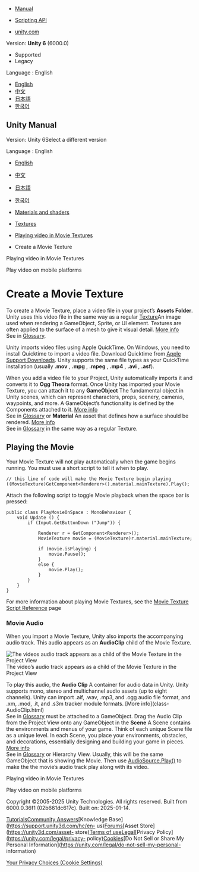 [](https://docs.unity3d.com)

  * [Manual](../Manual/index.html)
  * [Scripting API](../ScriptReference/index.html)

  * [unity.com](https://unity.com/)

Version: **Unity 6** (6000.0)

  * Supported
  * Legacy

Language : English

  * [English](/Manual/MovieTexture-create.html)
  * [中文](/cn/current/Manual/MovieTexture-create.html)
  * [日本語](/ja/current/Manual/MovieTexture-create.html)
  * [한국어](/kr/current/Manual/MovieTexture-create.html)

[](https://docs.unity3d.com)

## Unity Manual

Version: Unity 6Select a different version

Language : English

  * [English](/Manual/MovieTexture-create.html)
  * [中文](/cn/current/Manual/MovieTexture-create.html)
  * [日本語](/ja/current/Manual/MovieTexture-create.html)
  * [한국어](/kr/current/Manual/MovieTexture-create.html)

  * [Materials and shaders](materials-and-shaders.html)
  * [Textures](Textures-landing.html)
  * [Playing video in Movie Textures](MovieTexture-landing.html)
  * Create a Movie Texture

[](MovieTexture-landing.html)

Playing video in Movie Textures

[](MovieTexture-mobile.html)

Play video on mobile platforms

# Create a Movie Texture

To create a Movie Texture, place a video file in your project’s **Assets
Folder**. Unity uses this video file in the same way as a regular
[Texture](class-TextureImporter.html)An image used when rendering a
GameObject, Sprite, or UI element. Textures are often applied to the surface
of a mesh to give it visual detail. [More info](class-TextureImporter.html)  
See in [Glossary](Glossary.html#texture).

Unity imports video files using Apple QuickTime. On Windows, you need to
install Quicktime to import a video file. Download Quicktime from [Apple
Support Downloads](https://support.apple.com/downloads/quicktime). Unity
supports the same file types as your QuickTime installation (usually **.mov**
, **.mpg** , **.mpeg** , **.mp4** , **.avi** , **.asf**).

When you add a video file to your Project, Unity automatically imports it and
converts it to **Ogg Theora** format. Once Unity has imported your Movie
Texture, you can attach it to any **GameObject** The fundamental object in
Unity scenes, which can represent characters, props, scenery, cameras,
waypoints, and more. A GameObject’s functionality is defined by the Components
attached to it. [More info](class-GameObject.html)  
See in [Glossary](Glossary.html#GameObject) or **Material** An asset that
defines how a surface should be rendered. [More info](class-Material.html)  
See in [Glossary](Glossary.html#Material) in the same way as a regular
Texture.

## Playing the Movie

Your Movie Texture will not play automatically when the game begins running.
You must use a short script to tell it when to play.

    
    
    // this line of code will make the Movie Texture begin playing
    ((MovieTexture)GetComponent<Renderer>().material.mainTexture).Play();
    
    
    

Attach the following script to toggle Movie playback when the space bar is
pressed:

    
    
    public class PlayMovieOnSpace : MonoBehaviour {
        void Update () {
            if (Input.GetButtonDown ("Jump")) {
                
                Renderer r = GetComponent<Renderer>();
                MovieTexture movie = (MovieTexture)r.material.mainTexture;
                
                if (movie.isPlaying) {
                    movie.Pause();
                }
                else {
                    movie.Play();
                }
            }
        }
    }
    
    
    

For more information about playing Movie Textures, see the [Movie Texture
Script Reference](../ScriptReference/MovieTexture.html) page

### Movie Audio

When you import a Movie Texture, Unity also imports the accompanying audio
track. This audio appears as an **AudioClip** child of the Movie Texture.

![The videos audio track appears as a child of the Movie Texture in the
Project View](../uploads/Main/MovieTextureAudio.png) The video’s audio track
appears as a child of the Movie Texture in the Project View

To play this audio, the **Audio Clip** A container for audio data in Unity.
Unity supports mono, stereo and multichannel audio assets (up to eight
channels). Unity can import .aif, .wav, .mp3, and .ogg audio file format, and
.xm, .mod, .it, and .s3m tracker module formats. [More info](class-
AudioClip.html)  
See in [Glossary](Glossary.html#AudioClip) must be attached to a GameObject.
Drag the Audio Clip from the Project View onto any GameObject in the **Scene**
A Scene contains the environments and menus of your game. Think of each unique
Scene file as a unique level. In each Scene, you place your environments,
obstacles, and decorations, essentially designing and building your game in
pieces. [More info](CreatingScenes.html)  
See in [Glossary](Glossary.html#Scene) or Hierarchy View. Usually, this will
be the same GameObject that is showing the Movie. Then use
[AudioSource.Play()](../ScriptReference/AudioSource.Play.html) to make the the
movie’s audio track play along with its video.

[](MovieTexture-landing.html)

Playing video in Movie Textures

[](MovieTexture-mobile.html)

Play video on mobile platforms

Copyright ©2005-2025 Unity Technologies. All rights reserved. Built from
6000.0.36f1 (02b661dc617c). Built on: 2025-01-14.

[Tutorials](https://learn.unity.com/)[Community
Answers](https://answers.unity3d.com)[Knowledge
Base](https://support.unity3d.com/hc/en-
us)[Forums](https://forum.unity3d.com)[Asset Store](https://unity3d.com/asset-
store)[Terms of
use](https://docs.unity3d.com/Manual/TermsOfUse.html)[Legal](https://unity.com/legal)[Privacy
Policy](https://unity.com/legal/privacy-
policy)[Cookies](https://unity.com/legal/cookie-policy)[Do Not Sell or Share
My Personal Information](https://unity.com/legal/do-not-sell-my-personal-
information)

[Your Privacy Choices (Cookie Settings)](javascript:void\(0\);)


